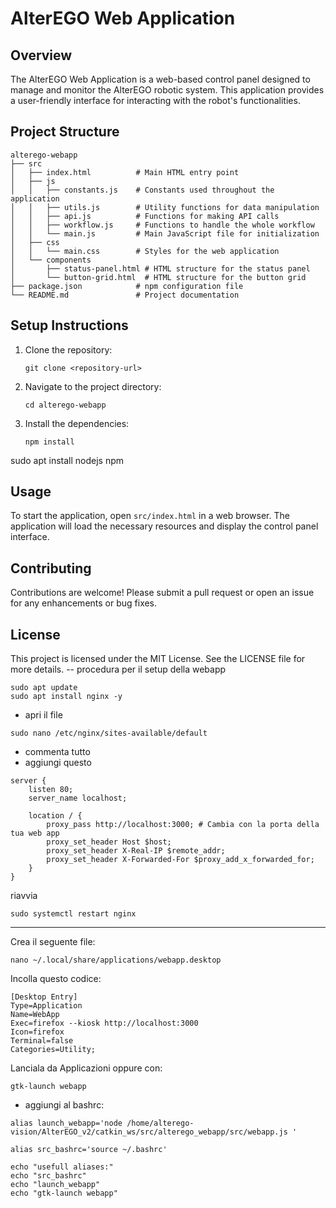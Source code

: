 # AlterEGO Web Application

## Overview
The AlterEGO Web Application is a web-based control panel designed to manage and monitor the AlterEGO robotic system. This application provides a user-friendly interface for interacting with the robot's functionalities.

## Project Structure
```
alterego-webapp
├── src
│   ├── index.html          # Main HTML entry point
│   ├── js
│   │   ├── constants.js    # Constants used throughout the application
│   │   ├── utils.js        # Utility functions for data manipulation
│   │   ├── api.js          # Functions for making API calls
│   │   ├── workflow.js     # Functions to handle the whole workflow
│   │   └── main.js         # Main JavaScript file for initialization
│   ├── css
│   │   └── main.css        # Styles for the web application
│   └── components
│       ├── status-panel.html # HTML structure for the status panel
│       └── button-grid.html  # HTML structure for the button grid
├── package.json            # npm configuration file
└── README.md               # Project documentation
```

## Setup Instructions
1. Clone the repository:
   ```
   git clone <repository-url>
   ```
2. Navigate to the project directory:
   ```
   cd alterego-webapp
   ```
3. Install the dependencies:
   ```
   npm install
   ```


sudo apt install nodejs npm



## Usage
To start the application, open `src/index.html` in a web browser. The application will load the necessary resources and display the control panel interface.

## Contributing
Contributions are welcome! Please submit a pull request or open an issue for any enhancements or bug fixes.

## License
This project is licensed under the MIT License. See the LICENSE file for more details.
-- procedura per il setup della webapp

```
sudo apt update
sudo apt install nginx -y
```

- apri il file
```
sudo nano /etc/nginx/sites-available/default
```

- commenta tutto 
- aggiungi questo

```
server {
    listen 80;
    server_name localhost;

    location / {
        proxy_pass http://localhost:3000; # Cambia con la porta della tua web app
        proxy_set_header Host $host;
        proxy_set_header X-Real-IP $remote_addr;
        proxy_set_header X-Forwarded-For $proxy_add_x_forwarded_for;
    }
}
```


riavvia
```
sudo systemctl restart nginx
```

---------------------------------------------------- 
Crea il seguente file:
```
nano ~/.local/share/applications/webapp.desktop
```
Incolla questo codice:
```
[Desktop Entry]
Type=Application
Name=WebApp
Exec=firefox --kiosk http://localhost:3000
Icon=firefox
Terminal=false
Categories=Utility;
```

Lanciala da Applicazioni oppure con:
```
gtk-launch webapp
```


- aggiungi al bashrc:

```
alias launch_webapp='node /home/alterego-vision/AlterEGO_v2/catkin_ws/src/alterego_webapp/src/webapp.js '

alias src_bashrc='source ~/.bashrc'

echo "usefull aliases:"
echo "src_bashrc"
echo "launch_webapp"
echo "gtk-launch webapp"
```
